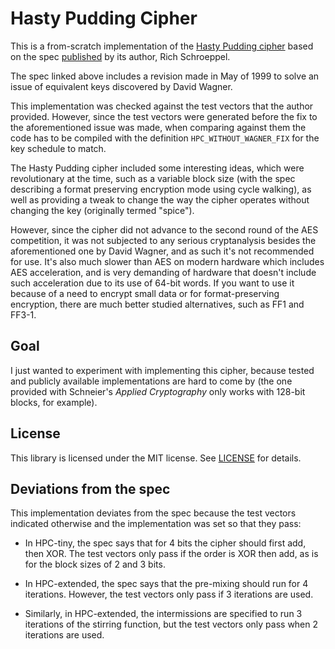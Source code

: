 # Hasty Pudding Cipher

This is a from-scratch implementation of the [Hasty Pudding cipher](https://en.wikipedia.org/wiki/Hasty_Pudding_cipher)
based on the spec [published](http://richard.schroeppel.name:8015/hpc/hpc-spec) by its author,
Rich Schroeppel.

The spec linked above includes a revision made in May of 1999 to solve an issue of equivalent
keys discovered by David Wagner.

This implementation was checked against the test vectors that the author provided. However,
since the test vectors were generated before the fix to the aforementioned issue was made,
when comparing against them the code has to be compiled with the definition `HPC_WITHOUT_WAGNER_FIX`
for the key schedule to match.

The Hasty Pudding cipher included some interesting ideas, which were revolutionary at the
time, such as a variable block size (with the spec describing a format preserving encryption
mode using cycle walking), as well as providing a tweak to change the way the cipher operates
without changing the key (originally termed "spice").

However, since the cipher did not advance to the second round of the AES competition, it was
not subjected to any serious cryptanalysis besides the aforementioned one by David Wagner,
and as such it's not recommended for use. It's also much slower than AES on modern hardware
which includes AES acceleration, and is very demanding of hardware that doesn't include such
acceleration due to its use of 64-bit words. If you want to use it because of a need to encrypt
small data or for format-preserving encryption, there are much better studied alternatives,
such as FF1 and FF3-1.

## Goal

I just wanted to experiment with implementing this cipher, because tested and publicly available
implementations are hard to come by (the one provided with Schneier's *Applied Cryptography*
only works with 128-bit blocks, for example).

## License

This library is licensed under the MIT license. See [LICENSE](LICENSE) for details.


## Deviations from the spec

This implementation deviates from the spec because the test vectors indicated otherwise
and the implementation was set so that they pass:

 * In HPC-tiny, the spec says that for 4 bits the cipher should first add, then XOR.
   The test vectors only pass if the order is XOR then add, as is for the block sizes of 2
   and 3 bits.

 * In HPC-extended, the spec says that the pre-mixing should run for 4 iterations. However,
   the test vectors only pass if 3 iterations are used.

 * Similarly, in HPC-extended, the intermissions are specified to run 3 iterations of the
   stirring function, but the test vectors only pass when 2 iterations are used.
